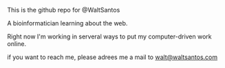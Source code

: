 This is the github repo for @WaltSantos

A bioinformatician learning about the web. 

Right now I'm working in serveral ways to put my computer-driven work online. 

if you want to reach me, please adrees me a mail to walt@waltsantos.com 
